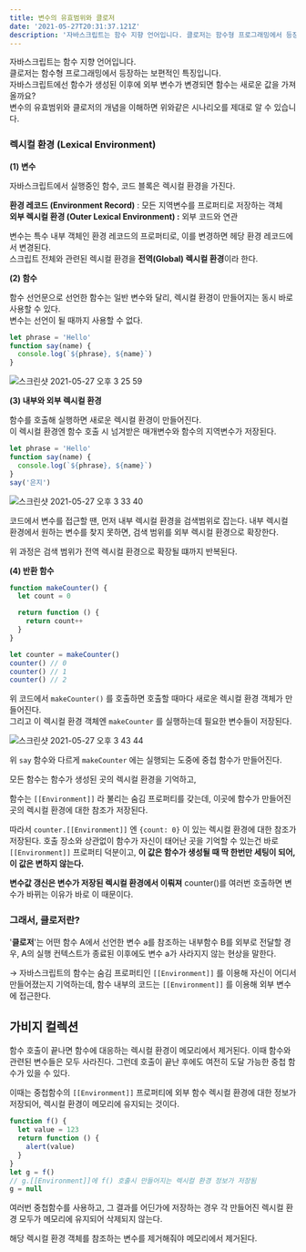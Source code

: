 ```yaml
---
title: 변수의 유효범위와 클로저
date: '2021-05-27T20:31:37.121Z'
description: '자바스크립트는 함수 지향 언어입니다. 클로저는 함수형 프로그래밍에서 등장하는 보편적인 특징입니다... '
---
```


자바스크립트는 함수 지향 언어입니다.  
클로저는 함수형 프로그래밍에서 등장하는 보편적인 특징입니다.  
자바스크립트에선 함수가 생성된 이후에 외부 변수가 변경되면 함수는 새로운 값을 가져올까요?  
변수의 유효범위와 클로저의 개념을 이해하면 위와같은 시나리오를 제대로 알 수 있습니다.

### 렉시컬 환경 (Lexical Environment)

**(1) 변수**

자바스크립트에서 실행중인 함수, 코드 블록은 렉시컬 환경을 가진다.  

  **환경 레코드 (Environment Record)** : 모든 지역변수를 프로퍼티로 저장하는 객체  
  **외부 렉시컬 환경 (Outer Lexical Environment) :** 외부 코드와 연관

변수는 특수 내부 객체인 환경 레코드의 프로퍼티로, 이를 변경하면 헤당 환경 레코드에서 변경된다.  
스크립트 전체와 관련된 렉시컬 환경을 **전역(Global) 렉시컬 환경**이라 한다.

**(2) 함수**

함수 선언문으로 선언한 함수는 일반 변수와 달리, 렉시컬 환경이 만들어지는 동시 바로 사용할 수 있다.   
변수는 선언이 될 때까지 사용할 수 없다.

  ```jsx
  let phrase = 'Hello'
  function say(name) {
    console.log(`${phrase}, ${name}`)
  }
  ```

![스크린샷 2021-05-27 오후 3 25 59](https://user-images.githubusercontent.com/71164350/119782127-c4f48400-bf06-11eb-93aa-22363229cd2f.png)

**(3) 내부와 외부 렉시컬 환경**

함수를 호출해 실행하면 새로운 렉시컬 환경이 만들어진다.   
이 렉시컬 환경엔 함수 호출 시 넘겨받은 매개변수와 함수의 지역변수가 저장된다.

  ```jsx
  let phrase = 'Hello'
  function say(name) {
    console.log(`${phrase}, ${name}`)
  }
  say('은지')
  ```

![스크린샷 2021-05-27 오후 3 33 40](https://user-images.githubusercontent.com/71164350/119782129-c58d1a80-bf06-11eb-87a3-5b11a0903130.png)

코드에서 변수를 접근할 땐, 먼저 내부 렉시컬 환경을 검색범위로 잡는다. 내부 렉시컬 환경에서 원하는 변수를 찾지 못하면, 검색 범위를 외부 렉시컬 환경으로 확장한다.  

위 과정은 검색 범위가 전역 렉시컬 환경으로 확장될 떄까지 반복된다.

**(4) 반환 함수**

```jsx
function makeCounter() {
  let count = 0

  return function () {
    return count++
  }
}

let counter = makeCounter()
counter() // 0
counter() // 1
counter() // 2
```

위 코드에서 `makeCounter()` 를 호출하면 호출할 때마다 새로운 렉시컬 환경 객체가 만들어진다.  
그리고 이 렉시컬 환경 객체엔 `makeCounter` 를 실행하는데 필요한 변수들이 저장된다.

![스크린샷 2021-05-27 오후 3 43 44](https://user-images.githubusercontent.com/71164350/119782130-c625b100-bf06-11eb-9566-6c68999fc16e.png)

위 `say` 함수와 다르게 `makeCounter` 에는 실행되는 도중에 중첩 함수가 만들어진다.

모든 함수는 함수가 생성된 곳의 렉시컬 환경을 기억하고,

함수는 `[[Environment]]` 라 불리는 숨김 프로퍼티를 갖는데, 이곳에 함수가 만들어진 곳의 렉시컬 환경에 대한 참조가 저장된다.

따라서 `counter.[[Environment]]` 엔 `{count: 0}` 이 있는 렉시컬 환경에 대한 참조가 저장된다. 호출 장소와 상관없이 함수가 자신이 태어난 곳을 기억할 수 있는건 바로 `[[Environment]]` 프로퍼티 덕분이고, **이 값은 함수가 생성될 때 딱 한번만 세팅이 되어, 이 값은 변하지 않는다.**

**변수값 갱신은 변수가 저장된 렉시컬 환경에서 이뤄져** counter()를 여러번 호출하면 변수가 바뀌는 이유가 바로 이 때문이다.

### 그래서, 클로저란?

'**클로저**'는 어떤 함수 A에서 선언한 변수 a를 참조하는 내부함수 B를 외부로 전달할 경우, A의 실행 컨텍스트가 종료된 이후에도 변수 a가 사라지지 않는 현상을 말한다.

→ 자바스크립트의 함수는 숨김 프로퍼티인 `[[Environment]]` 를 이용해 자신이 어디서 만들어졌는지 기억하는데, 함수 내부의 코드는 `[[Environment]]` 를 이용해 외부 변수에 접근한다.

## 가비지 컬렉션

함수 호출이 끝나면 함수에 대응하는 렉시컬 환경이 메모리에서 제거된다. 이때 함수와 관련된 변수들은 모두 사라진다. 그런데 호출이 끝난 후에도 여전히 도달 가능한 중첩 함수가 있을 수 있다.

이때는 중첩함수의 `[[Environment]]` 프로퍼티에 외부 함수 렉시컬 환경에 대한 정보가 저장되어, 렉시컬 환경이 메모리에 유지되는 것이다.

```jsx
function f() {
  let value = 123
  return function () {
    alert(value)
  }
}
let g = f()
// g.[[Environment]]에 f() 호출시 만들어지는 렉시컬 환경 정보가 저장됨
g = null
```

여러번 중첩함수를 사용하고, 그 결과를 어딘가에 저장하는 경우 각 만들어진 렉시컬 환경 모두가 메모리에 유지되어 삭제되지 않는다.

해당 렉시컬 환경 객체를 참조하는 변수를 제거해줘야 메모리에서 제거된다.
